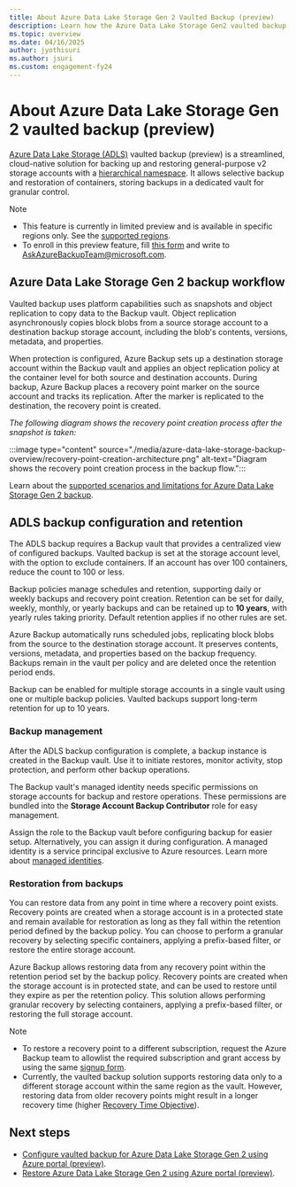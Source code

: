 ```yaml
---
title: About Azure Data Lake Storage Gen 2 Vaulted Backup (preview)
description: Learn how the Azure Data Lake Storage Gen2 vaulted backup works
ms.topic: overview
ms.date: 04/16/2025
author: jyothisuri
ms.author: jsuri
ms.custom: engagement-fy24
--- 
```


# About Azure Data Lake Storage Gen 2 vaulted backup (preview)

[Azure Data Lake Storage (ADLS)](/azure/storage/blobs/data-lake-storage-introduction) vaulted backup (preview) is a streamlined, cloud-native solution for backing up and restoring general-purpose v2 storage accounts with a [hierarchical namespace](/azure/storage/blobs/data-lake-storage-namespace). It allows selective backup and restoration of containers, storing backups in a dedicated vault for granular control.

>[!Note]
>- This feature is currently in limited preview and is available in specific regions only. See the [supported regions](azure-data-lake-storage-backup-support-matrix.md#supported-regions).
>- To enroll in this preview feature, fill [this form](https://forms.office.com/r/sixidTkYb4)  and write to [AskAzureBackupTeam@microsoft.com](mailto:AskAzureBackupTeam@microsoft.com).

## Azure Data Lake Storage Gen 2 backup workflow

Vaulted backup uses platform capabilities such as snapshots and object replication to copy data to the Backup vault. Object replication asynchronously copies block blobs from a source storage account to a destination backup storage account, including the blob's contents, versions, metadata, and properties.  

When protection is configured, Azure Backup sets up a destination storage account within the Backup vault and applies an object replication policy at the container level for both source and destination accounts. During backup, Azure Backup places a recovery point marker on the source account and tracks its replication. After the marker is replicated to the destination, the recovery point is created.

*The following diagram shows the recovery point creation process after the snapshot is taken:*

:::image type="content" source="./media/azure-data-lake-storage-backup-overview/recovery-point-creation-architecture.png" alt-text="Diagram shows the recovery point creation process in the backup flow."::: 

Learn about the [supported scenarios and limitations for Azure Data Lake Storage Gen 2 backup](azure-data-lake-storage-backup-support-matrix.md).

## ADLS backup configuration and retention

The ADLS backup requires a Backup vault that provides a centralized view of configured backups. Vaulted backup is set at the storage account level, with the option to exclude containers. If an account has over 100 containers, reduce the count to 100 or less.

Backup policies manage schedules and retention, supporting daily or weekly backups and recovery point creation. Retention can be set for daily, weekly, monthly, or yearly backups and can be retained up to **10 years**, with yearly rules taking priority. Default retention applies if no other rules are set.

Azure Backup automatically runs scheduled jobs, replicating block blobs from the source to the destination storage account. It preserves contents, versions, metadata, and properties based on the backup frequency. Backups remain in the vault per policy and are deleted once the retention period ends.

Backup can be enabled for multiple storage accounts in a single vault using one or multiple backup policies. Vaulted backups support long-term retention for up to 10 years.

### Backup management 

After the ADLS backup configuration is complete, a backup instance is created in the Backup vault. Use it to initiate restores, monitor activity, stop protection, and perform other backup operations.

The Backup vault's managed identity needs specific permissions on storage accounts for backup and restore operations. These permissions are bundled into the **Storage Account Backup Contributor** role for easy management.

Assign the role to the Backup vault before configuring backup for easier setup. Alternatively, you can assign it during configuration. A managed identity is a service principal exclusive to Azure resources.
Learn more about [managed identities](/azure/active-directory/managed-identities-azure-resources/overview).

### Restoration from backups

You can restore data from any point in time where a recovery point exists. Recovery points are created when a storage account is in a protected state and remain available for restoration as long as they fall within the retention period defined by the backup policy. You can choose to perform a granular recovery by selecting specific containers, applying a prefix-based filter, or restore the entire storage account.


Azure Backup allows restoring data from any recovery point within the retention period set by the backup policy. Recovery points are created when the storage account is in protected state, and can be used to restore until they expire as per the retention policy. This solution allows performing granular recovery by selecting containers, applying a prefix-based filter, or restoring the full storage account.

>[!Note]
>- To restore a recovery point to a different subscription, request the Azure Backup team to allowlist the required subscription and grant access by using the same [signup form](https://forms.office.com/r/sixidTkYb4).
>- Currently, the vaulted backup solution supports restoring data only to a different storage account within the same region as the vault. However, restoring data from older recovery points might result in a longer recovery time (higher [Recovery Time Objective](azure-backup-glossary.md#recovery-time-objective-rto)).

## Next steps

- [Configure vaulted backup for Azure Data Lake Storage Gen 2 using Azure portal (preview)](azure-data-lake-storage-configure-backup.md).
- [Restore Azure Data Lake Storage Gen  2 using Azure portal (preview)](azure-data-lake-storage-restore.md).